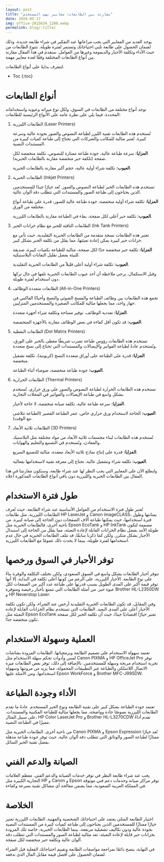 ```yaml
---
layout: post
title: "مقارنة بين الطابعات: معايير تهم المستخدم"
date: 2024-05-17
img: office-2815634_1280.webp
permalink: blog/:title/
---
```



يوجد العديد من المعايير التي يجب مراعاتها عند التفكير في شراء طابعة جديدة، وذلك لضمان الحصول على طابعة تلبي احتياجاتك وتستمر لفترة طويلة. تتنوع الطابعات من حيث الأداء وتكلفة الأحبار والديمومة وغيرها من العوامل. سنقدم في هذا المقال مقارنة بين أنواع الطابعات المختلفة وفقًا لعدة معايير مهمة.

لنتعرف بدايةً على أنواع الطابعات.

* Toc
{:toc}

# أنواع الطابعات

توجد أنواع مختلفة من الطابعات في السوق، ولكل نوع ميزاته وعيوبه واستخداماته المحددة.  فيما يلي على نظرة عامة على الأنواع الرئيسية للطابعات:

1. الطابعات الليزرية (Laser Printers)

    تُستخدم هذه الطابعات تقنية الليزر لطباعة النصوص والصور بجودة عالية وسرعة كبيرة. تُعتبر مثالية للمكاتب والشركات التي تحتاج إلى طباعة كميات كبيرة من المستندات النصية.

    **المزايا:** سرعة طباعة عالية، جودة طباعة ممتازة للنصوص، تكلفة منخفضة لكل صفحة (تلكفة حبر منخفضة مقارنة بالطابعات الحبرية).

    **العيوب:** تكلفة شراء أولية عالية، حجم أكبر مقارنة بالطابعات الحبرية. 

2. الطابعات الحبرية (Inkjet Printers)

    تستخدم هذه الطابعات الحبر لطباعة النصوص والصور. تُعد خيارًا جيدًا للمستخدمين الذين يحتاجون إلى طباعة الصور والمستندات التي تتطلب دقة ألوان عالية.

    **المزايا:** تكلفة شراء أولية منخفضة، جودة طباعة عالية للصور، قدرة على طباعة أنواع مختلفة من الورق.

    **العيوب:** تكلفة حبر أعلى لكل صفحة، بطء في الطباعة مقارنة بالطابعات الليزرية.

3. الطابعات النافثة للحبر مع نظام خزانات الحبر (Ink Tank Printers)

    تعتبر هذه الطابعات نسخة متقدمة من الطابعات الحبرية التقليدية، حيث تأتي مع خزانات حبر كبيرة يمكن إعادة تعبئتها، مما يقلل من تكلفة الحبر بشكل كبير.

    **المزايا:** تكلفة حبر منخفضة جدًا لكل صفحة، مثالية للطباعة بكميات كبيرة، صديقة للبيئة بفضل تقليل النفايات البلاستيكية.

    **العيوب:** تكلفة شراء أولية أعلى قليلاً من الطابعات الحبرية التقليدية.

    وقبل الاستكمال، يرجى ملاحظة أن أحد عيوب الطابعات الحبرية تلفها في حال تركها دون استخدام لفترة طويلة.

4. الطابعات متعددة الوظائف (All-in-One Printers)

    تجمع هذه الطابعات بين وظائف الطباعة والمسح الضوئي والنسخ وأحيانًا الفاكس في جهاز واحد، مما يجعلها مثالية للمكاتب الصغيرة والمستخدمين المنزليين.

    **المزايا:** تعددية الوظائف، توفير مساحة وتكلفة شراء أجهزة متعددة.

    **العيوب:** قد تكون أقل كفاءة في بعض الوظائف مقارنة بالأجهزة المتخصصة.

5. الطابعات النقطية (Dot Matrix Printers)

    تستخدم هذه الطابعات رؤوس طباعة تضرب شريطًا مغطى بالحبر على الورق، وتُستخدم عادةً لطباعة الفواتير والإيصالات والمستندات التي تحتاج إلى نسخ متعددة.

    **المزايا:** قدرة على الطباعة على أوراق متعددة النسخ (كربونية)، تكلفة تشغيل منخفضة.

    **العيوب:** جودة طباعة منخفضة، ضوضاء أثناء الطباعة.

6. الطابعات الحرارية (Thermal Printers)

    تستخدم هذه الطابعات الحرارة لطباعة النصوص والصور على ورق حراري. تُستخدم بشكل واسع في طباعة الإيصالات والفواتير في المحلات التجارية.

    **المزايا:** سرعة طباعة عالية، تكلفة صيانة منخفضة، لا حاجة لأحبار.

    **العيوب:** الحاجة لاستخدام ورق حراري خاص، عمر الطباعة القصير (الطباعة تتلاشى مع الوقت).

7. الطابعات ثلاثية الأبعاد (3D Printers)

    تُستخدم هذه الطابعات لبناء مجسمات ثلاثية الأبعاد من مواد مختلفة مثل البلاستيك والمعادن، وتُستخدم في التصنيع والتعليم والهوايات.

    **المزايا:** قدرة على إنتاج نماذج ثلاثية الأبعاد معقدة، مثالية للتصنيع السريع.

    **العيوب:** تكلفة شراء وتشغيل عالية، تحتاج إلى معرفة تقنية لاستخدامها بفعالية.

ولنطلع الآن على المعايير التي يجب النظر لها عند شراء طابعة، وستكون مقارنتنا في هذا المقال بين الطابعات الحبرية والليزرية دون باقي أنواع الطابعات المذكورة أعلاه.

# طول فترة الاستخدام

تُعتبر طول فترة الاستخدام من العوامل الأساسية عند شراء الطابعة. حيث تُعرف الطابعات الليزرية، مثل طابعات HP LaserJet و Canon imageCLASS، بمتانتها وطول فترة استخدامها، حيث يمكنها طباعة آلاف الصفحات دون الحاجة إلى صيانة كبيرة. من ناحية أخرى، فالطابعات الحبرية مثل Epson EcoTank و HP InkTank مصممة لتكون طويلة الأمد بفضل نظام الخزانات القابلة لإعادة التعبئة، مما يقلل من الحاجة إلى استبدال الأحبار بشكل متكرر. ولكن كما ذكرنا سابقًا، قد تتلف الطابعات الحبرية في حال عدم استخدامها لفترة طويلة، بينما لا يحدث ذلك عمومًا مع الطابعات الليزرية.

# توفر الأحبار في السوق ورخصها

تتوفر أحبار الطابعات بشكل واسع في السوق السعودي، ولكن تختلف التكلفة والوفرة بناءً على نوع الطابعة. الأحبار الليزرية، على الرغم من كونها أعلى تكلفة في البداية، إلا أنها توفر قيمة أكبر على المدى الطويل بسبب قدرتها على طباعة عدد أكبر من الصفحات لكل عبوة حبر. من أمثلة الطابعات التي تتمتع بأحبار رخيصة ومتوفرة Brother HL-L2350DW و HP Neverstop Laser.

وفي المقابل، قد تكون الطابعات الحبرية التقليدية أرخص عند الشراء، ولكن تكون تكلفة الأحبار أعلى على المدى البعيد. الطابعات التي تستخدم نظام الخزانات القابلة لإعادة التعبئة مثل Epson EcoTank تعتبر خيارًا اقتصاديًا جيدًا، حيث أن تكلفة الحبر لكل صفحة تكون منخفضة جدًا.

# العملية وسهولة الاستخدام

تعتمد سهولة الاستخدام على تصميم الطابعة وبرمجياتها. الطابعات المزودة بشاشات لمس وأدوات تحكم سهلة الاستخدام مثل Canon PIXMA و HP OfficeJet Pro توفر تجربة استخدام مريحة وسهلة للمستخدمين. بالإضافة إلى ذلك، توفر بعض الطابعات ميزة الاتصال اللاسلكي والطباعة عبر التطبيقات المحمولة، مما يزيد من مرونتها وسهولة استخدامها، ومن الأمثلة عليها Epson WorkForce و Brother MFC-J995DW.

# الأداء وجودة الطباعة

تعتمد جودة الطباعة بشكل كبير على تقنية الطابعة ونوع الحبر المستخدم. عادةً ما تقدم الطابعات الليزرية نصوصًا حادة وواضحة، مما يجعلها مثالية للطباعة المكتبية والمستندات. على سبيل المثال، HP Color LaserJet Pro و Brother HL-L3270CDW تقدم أداءً مميزًا في الطباعة النصية.

من ناحية أخرى، الطابعات الحبرية مثل Canon PIXMA و Epson Expression تُعد خيارًا ممتازًا لطباعة الصور والوثائق التي تتطلب دقة ألوان عالية، حيث توفر جودة طباعة مذهلة بفضل تقنية الحبر السائل.

# الصيانة والدعم الفني

يجب عند شراء طابعة النظر في توفر خدمات الصيانة والدعم الفني. معظم العلامات التجارية الكبيرة مثل HP و Canon و Epson توفر مراكز صيانة وخدمات دعم فني موثوقة في المملكة العربية السعودية، مما يضمن معالجة أي مشاكل تقنية بسرعة وكفاءة.

# الخلاصة

اختيار الطابعة المثلى يعتمد على احتياجاتك الشخصية والمهنية. الطابعات الليزرية تعتبر خيارًا ممتازًا للمستخدمين الذين يحتاجون إلى طباعة كميات كبيرة من المستندات النصية بجودة عالية ودون تكاليف تشغيلية مرتفعة. بينما الطابعات الحبرية، خاصة تلك المزودة بخزانات حبر قابلة لإعادة التعبئة، تعد مثالية لطباعة الصور والمستندات التي تتطلب دقة ألوان عالية وتكلفة حبر منخفضة لكل صفحة.

في النهاية، ينصح دائمًا بمراجعة مواصفات الطابعة وتقييم احتياجاتك الفعلية قبل الشراء لضمان الحصول على أفضل قيمة مقابل المال الذي تدفعه.
